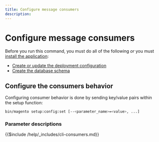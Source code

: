 ```yaml
---
title: Configure message consumers
description:
---
```


# Configure message consumers

Before you run this command, you must do all of the following *or* you must [install the application](../advanced.md):

*  [Create or update the deployment configuration](deployment.md)
*  [Create the database schema](database.md)

## Configure the consumers behavior

Configuring consumer behavior is done by sending key/value pairs within the setup function:

```bash
bin/magento setup:config:set [--<parameter_name>=<value>, ...]
```

### Parameter descriptions

{{$include /help/_includes/cli-consumers.md}}
